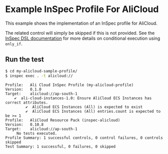 # Example InSpec Profile For AliCloud

This example shows the implementation of an InSpec profile for AliCloud.

The related control will simply be skipped if this is not provided.  See the [InSpec DSL documentation](https://docs.chef.io/inspec/dsl_inspec/) for more details on conditional execution using `only_if`.

## Run the test

```bash
$ cd my-alicloud-sample-profile/
$ inspec exec . -t alicloud://
```

```
Profile:   Ali Cloud InSpec Profile (my-alicloud-profile)
Version:   0.1.0
Target:    alicloud://ap-south-1
    ✔  ali-cloud-instances-1.0: Ensure AliCloud ECS Instances has correct attributes.
         ✔  AliCloud ECS Instances (All) is expected to exist
         ✔  AliCloud ECS Instances (All) entries.count is expected to be >= 1
Profile:   AliCloud Resource Pack (inspec-alicloud)
Version:   0.10.8
Target:    alicloud://ap-south-1
     No tests executed.
Profile Summary: 1 successful controls, 0 control failures, 0 controls skipped
Test Summary: 1 successful, 0 failures, 0 skipped
```
